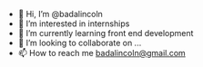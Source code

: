 - 👋 Hi, I’m @badalincoln
- 👀 I’m interested in internships
- 🌱 I’m currently learning front end development 
- 💞️ I’m looking to collaborate on ...
- 📫 How to reach me badalincoln@gmail.com

<!---
badalincoln/badalincoln is a ✨ special ✨ repository because its `README.md` (this file) appears on your GitHub profile.
You can click the Preview link to take a look at your changes.
--->
